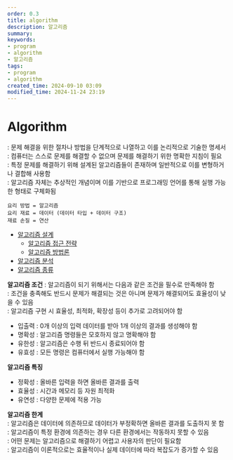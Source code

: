 ```yaml
---
order: 0.3
title: algorithm
description: 알고리즘
summary:
keywords:
- program
- algorithm
- 알고리즘
tags:
- program
- algorithm
created_time: 2024-09-10 03:09
modified_time: 2024-11-24 23:19
---
```


# Algorithm
: 문제 해결을 위한 절차나 방법을 단계적으로 나열하고 이를 논리적으로 기술한 명세서  
: 컴퓨터는 스스로 문제를 해결할 수 없으며 문제를 해결하기 위한 명확한 지침이 필요  
: 특정 문제를 해결하기 위해 설계된 알고리즘들이 존재하며 일반적으로 이를 변형하거나 결합해 사용함  
: 알고리즘 자체는 추상적인 개념이며 이를 기반으로 프로그래밍 언어를 통해 실행 가능한 형태로 구체화됨

```
요리 방법 = 알고리즘  
요리 재료 = 데이터 (데이터 타입 + 데이터 구조)
재료 손질 = 연산
```

- [알고리즘 설계](./algorithm-design.md)
  - [알고리즘 접근 전략](./algorithm-design-pattern.md)
  - [알고리즘 방법론](./algorithm-design-methodology.md)
- [알고리즘 분석](./algorithm-analysis.md)
- [알고리즘 종류](./algorithm-classification.md)


**알고리즘 조건**
: 알고리즘이 되기 위해서는 다음과 같은 조건을 필수로 만족해야 함  
: 조건을 충족해도 반드시 문제가 해결되는 것은 아니며 문제가 해결되어도 효율성이 낮을 수 있음  
: 알고리즘 구현 시 효율성, 최적화, 확장성 등이 추가로 고려되어야 함  

- 입출력 : 0개 이상의 입력 데이터를 받아 1개 이상의 결과를 생성해야 함
- 명확성 : 알고리즘 명령들은 모호하지 않고 명확해야 함
- 유한성 : 알고리즘은 수행 뒤 반드시 종료되어야 함
- 유효성 : 모든 명령은 컴퓨터에서 실행 가능해야 함


**알고리즘 특징**
- 정확성 : 올바른 입력을 하면 올바른 결과를 출력
- 효율성 : 시간과 메모리 등 자원 최적화
- 유연성 : 다양한 문제에 적용 가능


**알고리즘 한계**  
: 알고리즘은 데이터에 의존하므로 데이터가 부정확하면 올바른 결과를 도출하지 못 함  
: 알고리즘이 특정 환경에 의존하는 경우 다른 환경에서는 작동하지 못할 수 있음  
: 어떤 문제는 알고리즘으로 해결하기 어렵고 사용자의 판단이 필요함  
: 알고리즘이 이론적으로는 효율적이나 실제 데이터에 따라 복잡도가 증가할 수 있음  